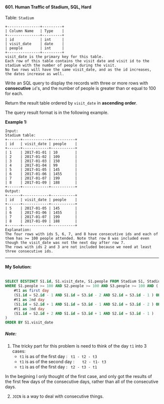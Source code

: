 #### 601. Human Traffic of Stadium, SQL, Hard

Table: `Stadium`

```
+---------------+---------+
| Column Name   | Type    |
+---------------+---------+
| id            | int     |
| visit_date    | date    |
| people        | int     |
+---------------+---------+
visit_date is the primary key for this table.
Each row of this table contains the visit date and visit id to the stadium with the number of people during the visit.
No two rows will have the same visit_date, and as the id increases, the dates increase as well.
```

 

Write an SQL query to display the records with three or more rows with **consecutive** `id`'s, and the number of people is greater than or equal to 100 for each.

Return the result table ordered by `visit_date` in **ascending order**.

The query result format is in the following example.

 

**Example 1:**

```
Input: 
Stadium table:
+------+------------+-----------+
| id   | visit_date | people    |
+------+------------+-----------+
| 1    | 2017-01-01 | 10        |
| 2    | 2017-01-02 | 109       |
| 3    | 2017-01-03 | 150       |
| 4    | 2017-01-04 | 99        |
| 5    | 2017-01-05 | 145       |
| 6    | 2017-01-06 | 1455      |
| 7    | 2017-01-07 | 199       |
| 8    | 2017-01-09 | 188       |
+------+------------+-----------+
Output: 
+------+------------+-----------+
| id   | visit_date | people    |
+------+------------+-----------+
| 5    | 2017-01-05 | 145       |
| 6    | 2017-01-06 | 1455      |
| 7    | 2017-01-07 | 199       |
| 8    | 2017-01-09 | 188       |
+------+------------+-----------+
Explanation: 
The four rows with ids 5, 6, 7, and 8 have consecutive ids and each of them has >= 100 people attended. Note that row 8 was included even though the visit_date was not the next day after row 7.
The rows with ids 2 and 3 are not included because we need at least three consecutive ids.
```

---

#### My Solution:

```sql

SELECT DISTINCT S1.id, S1.visit_date, S1.people FROM Stadium S1, Stadium S2, Stadium S3
WHERE S1.people >= 100 AND S2.people >= 100 AND S3.people >= 100 AND (
    #t1 as first day
    (S1.id = S2.id - 1 AND S1.id = S3.id - 2 AND S2.id = S3.id - 1 ) OR
    #t1 as 2nd day
    (S1.id = S2.id + 1 AND S1.id = S3.id - 1 AND S2.id = S3.id - 2 ) OR
    #t1 as 3nd day
    (S1.id = S2.id + 2 AND S1.id = S3.id + 1 AND S2.id = S3.id - 1 ) 
)
ORDER BY S1.visit_date

```



##### Note:

1. The tricky part for this problem is need to think of the day `t1` into 3 cases:
   - `t1` is as of the first day : ` t1 - t2 - t3`
   - `t1` is as of the second day : `   t2 - t1- t3`
   - `t1` is as of the first day : ` t2 - t3 - t1`

In the begining I only thought of the first case, and only got the results of the first few days of the consecutive days,  rather than all of the consecutive days. 

2. `JOIN` is a way to deal with consecutive things. 

   
